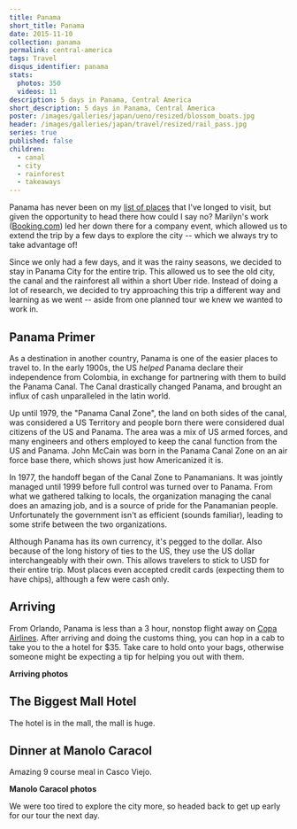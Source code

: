 ```yaml
---
title: Panama
short_title: Panama
date: 2015-11-10
collection: panama
permalink: central-america
tags: Travel
disqus_identifier: panama
stats:
  photos: 350
  videos: 11
description: 5 days in Panama, Central America
short_description: 5 days in Panama, Central America
poster: /images/galleries/japan/ueno/resized/blossom_boats.jpg
header: /images/galleries/japan/travel/resized/rail_pass.jpg
series: true
published: false
children:
  - canal
  - city
  - rainforest
  - takeaways
---
```


Panama has never been on my [list of places](/about/goals#travel) that I've longed to visit, but given the opportunity to head there how could I say no? Marilyn's work ([Booking.com](http://booking.com)) led her down there for a company event, which allowed us to extend the trip by a few days to explore the city -- which we always try to take advantage of!

Since we only had a few days, and it was the rainy seasons, we decided to stay in Panama City for the entire trip. This allowed us to see the old city, the canal and the rainforest all within a short Uber ride. Instead of doing a lot of research, we decided to try approaching this trip a different way and learning as we went -- aside from one planned tour we knew we wanted to work in.

## Panama Primer

As a destination in another country, Panama is one of the easier places to travel to. In the early 1900s, the US _helped_ Panama declare their independence from Colombia, in exchange for partnering with them to build the Panama Canal. The Canal drastically changed Panama, and brought an influx of cash unparalleled in the latin world.

Up until 1979, the "Panama Canal Zone", the land on both sides of the canal, was considered a US Territory and people born there were considered dual citizens of the US and Panama. The area was a mix of US armed forces, and many engineers and others employed to keep the canal function from the US and Panama. John McCain was born in the Panama Canal Zone on an air force base there, which shows just how Americanized it is.

In 1977, the handoff began of the Canal Zone to Panamanians. It was jointly managed until 1999 before full control was turned over to Panama. From what we gathered talking to locals, the organization managing the canal does an amazing job, and is a source of pride for the Panamanian people. Unfortunately the government isn't as efficient (sounds familiar), leading to some strife between the two organizations.

Although Panama has its own currency, it's pegged to the dollar. Also because of the long history of ties to the US, they use the US dollar interchangeably with their own. This allows travelers to stick to USD for their entire trip. Most places even accepted credit cards (expecting them to have chips), although a few were cash only.

## Arriving

From Orlando, Panama is less than a 3 hour, nonstop flight away on [Copa Airlines](http://www.copaair.com/). After arriving and doing the customs thing, you can hop in a cab to take you to the a hotel for $35. Take care to hold onto your bags, otherwise someone might be expecting a tip for helping you out with them.

__Arriving photos__

## The Biggest Mall Hotel

The hotel is in the mall, the mall is huge.


## Dinner at Manolo Caracol

Amazing 9 course meal in Casco Viejo.

__Manolo Caracol photos__

We were too tired to explore the city more, so headed back to get up early for our tour the next day.
